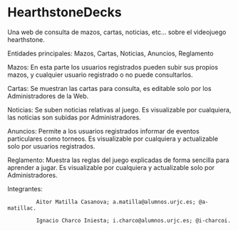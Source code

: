 # HearthstoneDecks
Una web de consulta de mazos, cartas, noticias, etc... sobre el videojuego hearthstone.



Entidades principales: Mazos, Cartas, Noticias, Anuncios, Reglamento

Mazos: En esta parte los usuarios registrados pueden subir sus propios mazos, y cualquier usuario registrado o no puede consultarlos.

Cartas: Se muestran las cartas para consulta, es editable solo por los Administradores de la Web.

Noticias: Se suben noticias relativas al juego. Es visualizable por cualquiera, las noticias son subidas por Administradores. 

Anuncios: Permite a los usuarios registrados informar de eventos particulares como torneos. Es visualizable por cualquiera y actualizable solo por usuarios registrados.

Reglamento: Muestra las reglas del juego explicadas de forma sencilla para aprender a jugar. Es visualizable por cualquiera y actualizable solo por Administradores.

Integrantes: 
             
             Aitor Matilla Casanova; a.matilla@alumnos.urjc.es; @a-matillac.

             Ignacio Charco Iniesta; i.charco@alumnos.urjc.es; @i-charcoi.
             
